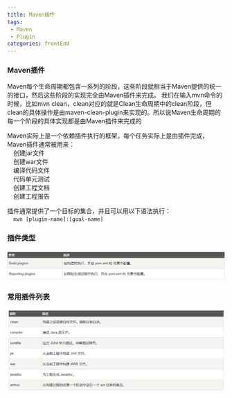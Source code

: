 ```yaml
---
title: Maven插件
tags: 
 - Maven
 - Plugin
categories: frontEnd
---
```


### Maven插件
Maven每个生命周期都包含一系列的阶段，这些阶段就相当于Maven提供的统一的接口，然后这些阶段的实现完全由Maven插件来完成。
我们在输入mvn命令的时候，比如mvn clean，clean对应的就是Clean生命周期中的clean阶段，但clean的具体操作是由maven-clean-plugin来实现的。所以说Maven生命周期的每一个阶段的具体实现都是由Maven插件来完成的

Maven实际上是一个依赖插件执行的框架，每个任务实际上是由插件完成，Maven插件通常被用来：  
&emsp;创建jar文件  
&emsp;创建war文件  
&emsp;编译代码文件  
&emsp;代码单元测试  
&emsp;创建工程文档  
&emsp;创建工程报告  

插件通常提供了一个目标的集合，并且可以用以下语法执行：  
&emsp;<code>mvn [plugin-name]:[goal-name]</code>

### 插件类型
![](../../.vuepress/public/img/201910291135.png)


### 常用插件列表
![](../../.vuepress/public/img/201910291136.png)

